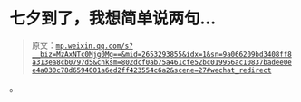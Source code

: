 # 七夕到了，我想简单说两句...

> 原文：[`mp.weixin.qq.com/s?__biz=MzAxNTc0Mjg0Mg==&mid=2653293855&idx=1&sn=9a066209bd3408ff8a313ea8cb0797d5&chksm=802dcf0ab75a461cfe52bc019956ac10837badee0ee4a030c78d6594001a6ed2ff423554c6a2&scene=27#wechat_redirect`](http://mp.weixin.qq.com/s?__biz=MzAxNTc0Mjg0Mg==&mid=2653293855&idx=1&sn=9a066209bd3408ff8a313ea8cb0797d5&chksm=802dcf0ab75a461cfe52bc019956ac10837badee0ee4a030c78d6594001a6ed2ff423554c6a2&scene=27#wechat_redirect)

。